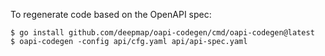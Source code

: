To regenerate code based on the OpenAPI spec:

```shell
$ go install github.com/deepmap/oapi-codegen/cmd/oapi-codegen@latest
$ oapi-codegen -config api/cfg.yaml api/api-spec.yaml
```